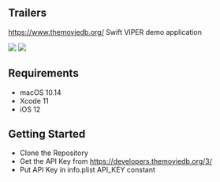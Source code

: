 ## Trailers
https://www.themoviedb.org/ Swift VIPER demo application

![](gif/1.gif)
![](gif/2.gif)

## Requirements
- macOS 10.14 
- Xcode 11
- iOS 12

## Getting Started
- Clone the Repository
- Get the API Key from https://developers.themoviedb.org/3/
- Put API Key in info.plist API_KEY constant
